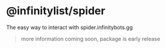 # @infinitylist/spider
The easy way to interact with spider.infinitybots.gg

> more information coming soon, package is early release